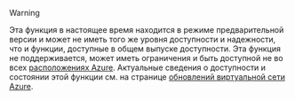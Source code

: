 > [!WARNING]
> Эта функция в настоящее время находится в режиме предварительной версии и может не иметь того же уровня доступности и надежности, что и функции, доступные в общем выпуске доступности. Эта функция не поддерживается, может иметь ограничения и быть доступной не во всех [расположениях Azure](https://azure.microsoft.com/regions/). Актуальные сведения о доступности и состоянии этой функции см. на странице [обновлений виртуальной сети Azure](https://azure.microsoft.com/updates/?product=virtual-network).
